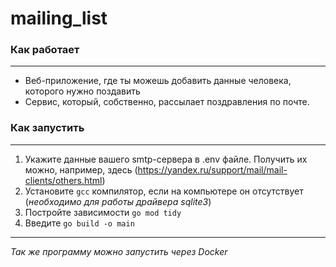 # mailing_list

### Как работает
--------
- Веб-приложение, где ты можешь добавить данные человека, которого нужно поздавить
- Сервис, который, собственно, рассылает поздравления по почте.

### Как запустить
--------
1. Укажите данные вашего smtp-сервера в .env файле. Получить их можно, например, здесь (https://yandex.ru/support/mail/mail-clients/others.html)
2. Установите ```gcc``` компилятор, если на компьютере он отсутствует (*необходимо для работы драйвера sqlite3*)
3. Постройте зависимости ```go mod tidy```
4. Введите 
```go build -o main```
--------

*Так же программу можно запустить через Docker*
